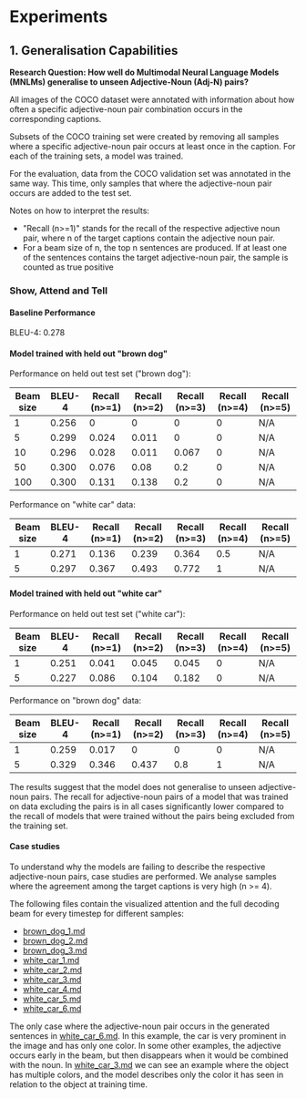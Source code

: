 # Experiments

## 1. Generalisation Capabilities

**Research Question: How well do Multimodal Neural Language Models (MNLMs) generalise to unseen
Adjective-Noun (Adj-N) pairs?**

All images of the COCO dataset were annotated with information about how often a specific adjective-noun pair
combination occurs in the corresponding captions. 

Subsets of the COCO training set were created by removing all samples where a specific adjective-noun pair occurs at
least once in the caption. For each of the training sets, a model was trained. 

For the evaluation, data from the COCO validation set was annotated in the same way. This time, only samples that where
the adjective-noun pair occurs are added to the test set.

Notes on how to interpret the results:
- "Recall (n>=1)" stands for the recall of the respective adjective noun pair,
where n of the target captions contain the adjective noun pair.
- For a beam size of n, the top n sentences are produced. If at least one of the sentences contains the target
adjective-noun pair, the sample is counted as true positive

### Show, Attend and Tell

#### Baseline Performance

BLEU-4: 0.278

#### Model trained with held out "brown dog"

Performance on held out test set ("brown dog"):

Beam size | BLEU-4 | Recall (n>=1) | Recall (n>=2) | Recall (n>=3) | Recall (n>=4) | Recall (n>=5)
----------|--------| --------------| --------------| --------------| --------------| -------------
1         | 0.256  | 0             | 0             | 0             | 0             | N/A  
5         | 0.299  | 0.024         | 0.011         | 0             | 0             | N/A
10        | 0.296  | 0.028         | 0.011         | 0.067         | 0             | N/A
50        | 0.300  | 0.076         | 0.08          | 0.2           | 0             | N/A
100       | 0.300  | 0.131         | 0.138         | 0.2           | 0             | N/A

Performance on "white car" data:

Beam size | BLEU-4 | Recall (n>=1) | Recall (n>=2) | Recall (n>=3) | Recall (n>=4) | Recall (n>=5)
----------|--------| --------------| --------------| --------------| --------------| -------------
1         | 0.271  | 0.136         | 0.239         | 0.364         | 0.5           | N/A
5         | 0.297  | 0.367         | 0.493         | 0.772         | 1             | N/A


#### Model trained with held out "white car"

Performance on held out test set ("white car"):

Beam size | BLEU-4 | Recall (n>=1) | Recall (n>=2) | Recall (n>=3) | Recall (n>=4) | Recall (n>=5)
----------|--------| --------------| --------------| --------------| --------------| -------------
1         | 0.251  | 0.041         | 0.045         | 0.045         | 0             | N/A
5         | 0.227  | 0.086         | 0.104         | 0.182         | 0             | N/A

Performance on "brown dog" data:

Beam size | BLEU-4 | Recall (n>=1) | Recall (n>=2) | Recall (n>=3) | Recall (n>=4) | Recall (n>=5)
----------|--------| --------------| --------------| --------------| --------------| -------------
1         | 0.259  | 0.017         | 0             | 0             | 0             | N/A
5         | 0.329  | 0.346         | 0.437         | 0.8           | 1             | N/A

The results suggest that the model does not generalise to unseen adjective-noun pairs. The recall for adjective-noun
pairs of a model that was trained on data excluding the pairs is in all cases significantly lower compared to the recall of models that
were trained without the pairs being excluded from the training set.

#### Case studies

To understand why the models are failing to describe the respective adjective-noun pairs, case studies are performed.
We analyse samples where the agreement among the target captions is very high (n >= 4).

The following files contain the visualized attention and the full decoding beam for every timestep for different
samples:
- [brown_dog_1.md](brown_dog_1.md)
- [brown_dog_2.md](brown_dog_2.md)
- [brown_dog_3.md](brown_dog_3.md)
- [white_car_1.md](white_car_1.md)
- [white_car_2.md](white_car_2.md)
- [white_car_3.md](white_car_3.md)
- [white_car_4.md](white_car_4.md)
- [white_car_5.md](white_car_5.md)
- [white_car_6.md](white_car_6.md)

The only case where the adjective-noun pair occurs in the generated sentences in [white_car_6.md](white_car_6.md). In
this example, the car is very prominent in the image and has only one color. In some other examples, the adjective
occurs early in the beam, but then disappears when it would be combined with the noun. In
[white_car_3.md](white_car_3.md) we can see an example where the object has multiple colors, and the model describes
only the color it has seen in relation to the object at training time.

